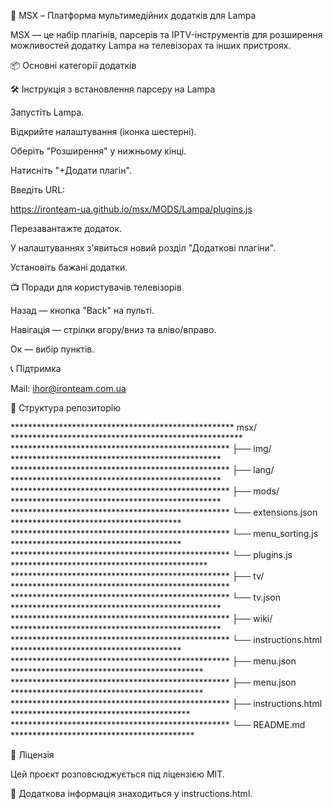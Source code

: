 🌟 MSX – Платформа мультимедійних додатків для Lampa

MSX — це набір плагінів, парсерів та IPTV-інструментів для розширення можливостей додатку Lampa на телевізорах та інших пристроях.


📦 Основні категорії додатків



🛠️ Інструкція з встановлення парсеру на Lampa

Запустіть Lampa.

Відкрийте налаштування (іконка шестерні).

Оберіть "Розширення" у нижньому кінці.

Натисніть "+Додати плагін".

Введіть URL:

https://ironteam-ua.github.io/msx/MODS/Lampa/plugins.js

Перезавантажте додаток.

У налаштуваннях з'явиться новий розділ "Додаткові плагіни".

Установіть бажані додатки.

📺 Поради для користувачів телевізорів

Назад — кнопка "Back" на пульті.

Навігація — стрілки вгору/вниз та вліво/вправо.

Ок — вибір пунктів.

📞 Підтримка

Mail: ihor@ironteam.com.ua

📂 Структура репозиторію

***************************************************  msx/  *****************************************************
**************************************************      ├── img/                   ************************************************
**************************************************      ├── lang/                  ************************************************
**************************************************      ├── mods/               ************************************************
**************************************************         └── extensions.json             ***************************************
**************************************************         └── menu_sorting.js            ***************************************
**************************************************         └── plugins.js            *********************************************
**************************************************      ├── tv/                  **************************************************
**************************************************         └── tv.json            ************************************************
**************************************************      ├── wiki/                  ************************************************
**************************************************          └── instructions.html         ***************************************
**************************************************      ├── menu.json              ********************************************
**************************************************      ├── menu.json              ********************************************
**************************************************      ├── instructions.html      *****************************************
**************************************************      └── README.md              ******************************************


📄 Ліцензія

Цей проєкт розповсюджується під ліцензією MIT.

📃 Додаткова інформація знаходиться у instructions.html.

